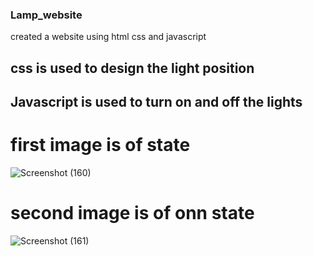 ﻿### Lamp_website
created a website using html css and javascript 
## css is used to design the light position 
## Javascript is used to turn on and off the lights 

# first image is of state
![Screenshot (160)](https://user-images.githubusercontent.com/100140781/188299777-db363474-37c9-4f9b-9429-b088978621ec.png)
# second image is of onn state
![Screenshot (161)](https://user-images.githubusercontent.com/100140781/188299778-74e061a9-b967-40f8-ab36-173dbdcfa50e.png)
